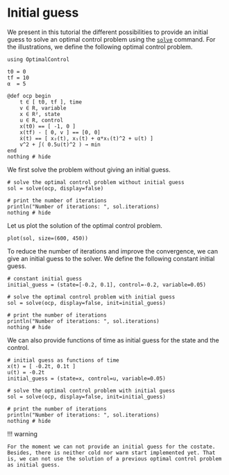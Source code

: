 # Initial guess

We present in this tutorial the different possibilities to provide an initial guess to solve an optimal control problem using the [`solve`](@ref) command. For the illustrations, we define the following optimal control problem.

```@example main
using OptimalControl

t0 = 0
tf = 10
α  = 5

@def ocp begin
    t ∈ [ t0, tf ], time
    v ∈ R, variable
    x ∈ R², state
    u ∈ R, control
    x(t0) == [ -1, 0 ]
    x(tf) - [ 0, v ] == [0, 0]
    ẋ(t) == [ x₂(t), x₁(t) + α*x₁(t)^2 + u(t) ]
    v^2 + ∫( 0.5u(t)^2 ) → min
end
nothing # hide
```

We first solve the problem without giving an initial guess.

```@example main
# solve the optimal control problem without initial guess
sol = solve(ocp, display=false)

# print the number of iterations 
println("Number of iterations: ", sol.iterations)
nothing # hide
```

Let us plot the solution of the optimal control problem.

```@example main
plot(sol, size=(600, 450))
```

To reduce the number of iterations and improve the convergence, we can give an initial guess to the solver. We define the following constant initial guess.

```@example main
# constant initial guess
initial_guess = (state=[-0.2, 0.1], control=-0.2, variable=0.05)

# solve the optimal control problem with initial guess
sol = solve(ocp, display=false, init=initial_guess)

# print the number of iterations
println("Number of iterations: ", sol.iterations)
nothing # hide
```

We can also provide functions of time as initial guess for the state and the control.

```@example main
# initial guess as functions of time
x(t) = [ -0.2t, 0.1t ]
u(t) = -0.2t
initial_guess = (state=x, control=u, variable=0.05)

# solve the optimal control problem with initial guess
sol = solve(ocp, display=false, init=initial_guess)

# print the number of iterations
println("Number of iterations: ", sol.iterations)
nothing # hide
```

!!! warning

    For the moment we can not provide an initial guess for the costate.
    Besides, there is neither cold nor warm start implemented yet. That is, we can not use the solution of a previous optimal control problem as initial guess.
